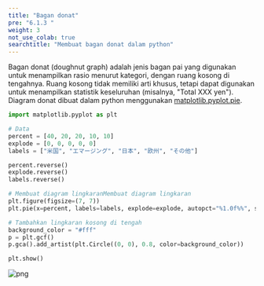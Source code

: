 ```yaml
---
title: "Bagan donat"
pre: "6.1.3 "
weight: 3
not_use_colab: true
searchtitle: "Membuat bagan donat dalam python"
---
```


Bagan donat (doughnut graph) adalah jenis bagan pai yang digunakan untuk menampilkan rasio menurut kategori, dengan ruang kosong di tengahnya. Ruang kosong tidak memiliki arti khusus, tetapi dapat digunakan untuk menampilkan statistik keseluruhan (misalnya, "Total XXX yen"). Diagram donat dibuat dalam python menggunakan [matplotlib.pyplot.pie](https://matplotlib.org/stable/api/_as_gen/matplotlib.pyplot.pie.html).


```python
import matplotlib.pyplot as plt

# Data
percent = [40, 20, 20, 10, 10]
explode = [0, 0, 0, 0, 0]
labels = ["米国", "エマージング", "日本", "欧州", "その他"]

percent.reverse()
explode.reverse()
labels.reverse()

# Membuat diagram lingkaranMembuat diagram lingkaran
plt.figure(figsize=(7, 7))
plt.pie(x=percent, labels=labels, explode=explode, autopct="%1.0f%%", startangle=90)

# Tambahkan lingkaran kosong di tengah
background_color = "#fff"
p = plt.gcf()
p.gca().add_artist(plt.Circle((0, 0), 0.8, color=background_color))

plt.show()
```


    
![png](/images/visualize/category-groupby/pie-dounut_files/pie-dounut_1_0.png)
    


